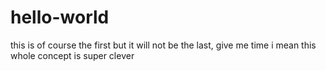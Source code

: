 # hello-world
this is of course the first but it will not be the last, give me time 
i mean this whole concept is super clever
